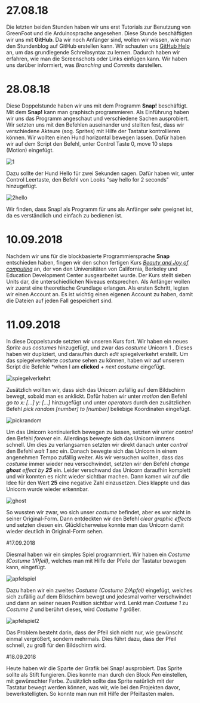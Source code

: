 # 27.08.18

Die letzten beiden Stunden haben wir uns erst Tutorials zur Benutzung von GreenFoot und die Arduinosprache angesehen. Diese Stunde beschäftigten wir uns mit **GitHub**. Da wir noch Anfänger sind, wollen wir wissen, wie man den Stundenblog auf GitHub erstellen kann. Wir schauten uns [GitHub Help](https://help.github.com/articles/basic-writing-and-formatting-syntax/#quoting-code) an, um das grundlegende Schreibsyntax zu lernen. Dadurch haben wir erfahren, wie man die Screenschots oder Links einfügen kann. Wir haben uns darüber informiert, was *Branching* und *Commits* darstellen. 


# 28.08.18

Diese Doppelstunde haben wir uns mit dem Programm **Snap!** beschäftigt. Mit dem **Snap!** kann man graphisch programmieren.  Als Einführung haben wir uns das Programm angeschaut und verschiedene Sachen ausprobiert. Wir setzten uns mit den Befehlen auseinander und stellten fest, dass wir verschiedene Akteure (sog. Sprites) mit Hilfe der Tastatur kontrollieren können.
Wir wollten einen Hund horizontal bewegen lassen. Dafür haben wir auf dem Script den Befehl, unter Control Taste 0, move 10 steps (Motion) eingefügt.

![1](https://user-images.githubusercontent.com/42734752/44729547-5e38a680-aadf-11e8-9c5f-0ea227e6f0d4.jpg)

Dazu sollte der Hund Hello für zwei Sekunden sagen. Dafür haben wir, unter Control Leertaste, den Befehl von Looks "say hello for 2 seconds" hinzugefügt.

![2hello](https://user-images.githubusercontent.com/42734752/45362670-ba1e2780-b5d5-11e8-8d06-58754d4527bb.jpg)

Wir finden, dass Snap! als Programm für uns als Anfänger sehr geeignet ist, da es verständlich und einfach zu bedienen ist.


# 10.09.2018

Nachdem wir uns für die blockbasierte Programmiersprache **Snap** entschieden haben, fingen wir den schon fertigen Kurs [*Beauty and Joy of computing*](https://bjc.edc.org/bjc-r/course/bjc4nyc.html) an, der von den Universitäten von California, Berkeley und Education Development Center ausgearbeitet wurde. Der Kurs stellt sieben Units dar, die unterschiedlichen Niveaus entsprechen. Als Anfänger wollen wir zuerst eine theoretische Grundlage erlangen.
Als ersten Schritt, legten wir einen Account an. Es ist wichtig einen eigenen Account zu haben, damit die Dateien auf jeden Fall gespeichert sind. 

# 11.09.2018

In diese Doppelstunde setzten wir unseren Kurs fort. Wir haben ein neues *Sprite* aus *costumes* hinzugefügt, und zwar das *costume* Unicorn 1 . Dieses haben wir dupliziert, und daraufhin durch *edit* spiegelverkehrt erstellt. Um das spiegelverkehrte *costume* sehen zu können, haben wir auf unserem Script die Befehle *when I am **clicked** + *next costume* eingefügt.

![spiegelverkehrt](https://user-images.githubusercontent.com/42734752/45363379-aa074780-b5d7-11e8-907d-fa559fc65d36.jpg)

Zusätzlich wollten wir, dass sich das Unicorn zufällig auf dem Bildschirm bewegt, sobald man es anklickt. Dafür haben wir unter *motion* den Befehl *go to x: [...]  y: [...]* hinzugefügt und unter *operators* durch den zusätzlichen Befehl *pick random [number] to [number]* beliebige Koordinaten eingefügt.

![pickrandom](https://user-images.githubusercontent.com/42734752/45364650-f902ac00-b5da-11e8-9402-856f31a79570.jpg)

Um das Unicorn kontinuierlich bewegen zu lassen, setzten wir unter *control* den Befehl *forever* ein. Allerdings bewegte sich das Unicorn immens schnell. Um dies zu verlangsamen setzten wir direkt danach unter *control* den Befehl *wait 1 sec* ein. Danach bewegte sich das Unicorn in einem angenehmen Tempo zufällig weiter. Als wir versuchen wollten, dass das *costume* immer wieder neu verscchwindet, setzten wir den Befehl *change **ghost** effect by **25*** ein. Leider verschwand das Unicorn daraufhin komplett und wir konnten es nicht wieder sichtbar machen. Dann kamen wir auf die Idee für den Wert **25** eine negative Zahl einzusetzen. Dies klappte und das Unicorn wurde wieder erkennbar.

![ghost](https://user-images.githubusercontent.com/42734752/45365755-85ae6980-b5dd-11e8-8c16-89430781dd55.jpg)

So wussten wir zwar, wo sich unser *costume* befindet, aber es war nicht in seiner Original-Form. Dann entdeckten wir den Befehl *clear graphic effects* und setzten diesen ein. Glücklicherweise konnte man das Unicorn damit wieder deutlich in Original-Form sehen.



#17.09.2018

Diesmal haben wir ein simples Spiel programmiert. Wir haben ein *Costume (Costume 1/Pfeil)*, welches man mit Hilfe der Pfeile der Tastatur bewegen kann, eingefügt. 

![apfelspiel](https://user-images.githubusercontent.com/42734752/45690620-15609480-bb57-11e8-9381-96494b7a5ce3.jpg)

Dazu haben wir ein zweites *Costume (Costume 2/Apfel)* eingefügt, welches sich zufällig auf dem Bildschirm bewegt und jedesmal vorher verschwindet und dann an seiner neuen Position sichtbar wird. Lenkt man *Costume 1* zu *Costume 2* und berührt dieses, wird *Costume 1* größer. 

![apfelspiel2](https://user-images.githubusercontent.com/42734752/45690638-214c5680-bb57-11e8-8203-81d8caf1d415.jpg)

Das Problem besteht darin, dass der Pfeil sich nicht nur, wie gewünscht einmal vergrößert, sondern mehrmals. Dies führt dazu, dass der Pfeil schnell, zu groß für den Bildschirm wird. 

#18.09.2018

Heute haben wir die Sparte der Grafik bei Snap! ausprobiert. Das Sprite sollte als Stift fungieren. Dies konnte man durch den Block *Pen* einstellen, mit gewünschter Farbe. Zusätzlich sollte das Sprite natürlich mit der Tastatur bewegt werden können, was wir, wie bei den Projekten davor, bewerkstelligten. So konnte man nun mit Hilfe der Pfeiltasten malen. 
